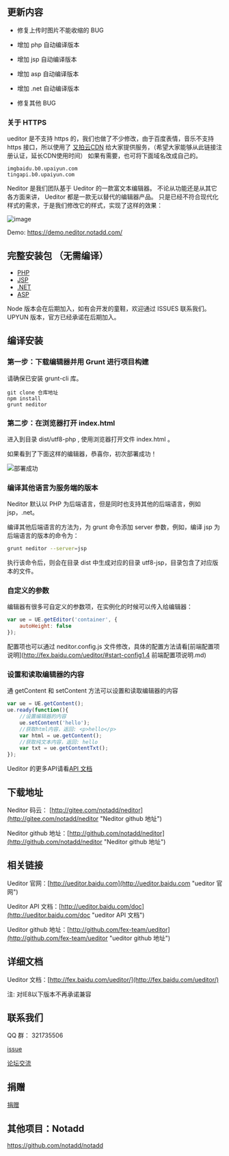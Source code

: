 ## 更新内容

* 修复上传时图片不能收缩的 BUG

* 增加 php 自动编译版本

* 增加 jsp 自动编译版本

* 增加 asp 自动编译版本

* 增加 .net 自动编译版本

* 修复其他 BUG


### 关于 HTTPS

ueditor 是不支持 https 的，我们也做了不少修改，由于百度表情，音乐不支持https 接口，所以使用了 [又拍云CDN](https://console.upyun.com/register/?invite=r17EYO3BW) 给大家提供服务，（希望大家能够从此链接注册认证，延长CDN使用时间）
如果有需要，也可将下面域名改成自己的。
```
imgbaidu.b0.upaiyun.com
tingapi.b0.upaiyun.com
```
Neditor 是我们团队基于 Ueditor 的一款富文本编辑器。
不论从功能还是从其它各方面来讲， Ueditor 都是一款无以替代的编辑器产品。
只是已经不符合现代化样式的需求，于是我们修改它的样式，实现了这样的效果：

![image](https://www.notadd.com/src/neditor.webp)

Demo:  https://demo.neditor.notadd.com/

## 完整安装包 （无需编译） ##

* [PHP](https://www.notadd.com/download/neditor/Nediotr-php-master.tar.xz)
* [JSP](https://www.notadd.com/download/neditor/Nediotr-jsp-master.tar.xz)
* [.NET](https://www.notadd.com/download/neditor/Nediotr-net-master.tar.xz)
* [ASP](https://www.notadd.com/download/neditor/Nediotr-asp-master.tar.xz)

Node 版本会在后期加入，如有会开发的童鞋，欢迎通过 ISSUES 联系我们。
UPYUN 版本，官方已经承诺在后期加入。

## 编译安装 ##

### 第一步：下载编辑器并用 Grunt 进行项目构建 ###

请确保已安装 grunt-cli 库。

```shell
git clone 仓库地址
npm install
grunt neditor
```

### 第二步：在浏览器打开 index.html ###

进入到目录 dist/utf8-php , 使用浏览器打开文件 index.html 。

如果看到了下面这样的编辑器，恭喜你，初次部署成功！

![部署成功](https://www.notadd.com/src/neditor-demo.webp)

### 编译其他语言为服务端的版本

Neditor 默认以 PHP 为后端语言，但是同时也支持其他的后端语言，例如 jsp，.net。

编译其他后端语言的方法为，为 grunt 命令添加 server 参数，例如，编译 jsp 为后端语言的版本的命令为：

```bash
grunt neditor --server=jsp
```

执行该命令后，则会在目录 dist 中生成对应的目录 utf8-jsp，目录包含了对应版本的文件。

### 自定义的参数

编辑器有很多可自定义的参数项，在实例化的时候可以传入给编辑器：

```javascript
var ue = UE.getEditor('container', {
    autoHeight: false
});
```

配置项也可以通过 neditor.config.js 文件修改，具体的配置方法请看[前端配置项说明](http://fex.baidu.com/ueditor/#start-config1.4 前端配置项说明.md)

### 设置和读取编辑器的内容

通 getContent 和 setContent 方法可以设置和读取编辑器的内容

```javascript
var ue = UE.getContent();
ue.ready(function(){
    //设置编辑器的内容
    ue.setContent('hello');
    //获取html内容，返回: <p>hello</p>
    var html = ue.getContent();
    //获取纯文本内容，返回: hello
    var txt = ue.getContentTxt();
});
```

Ueditor 的更多API请看[API 文档](http://ueditor.baidu.com/doc "ueditor API 文档")

##  下载地址

Neditor 码云： [http://gitee.com/notadd/neditor](http://gitee.com/notadd/neditor "Neditor github 地址")

Neditor github 地址：[http://github.com/notadd/neditor](http://github.com/notadd/neditor "Neditor github 地址")

## 相关链接 

Ueditor 官网：[http://ueditor.baidu.com](http://ueditor.baidu.com "ueditor 官网")

Ueditor API 文档：[http://ueditor.baidu.com/doc](http://ueditor.baidu.com/doc "ueditor API 文档")

Ueditor github 地址：[http://github.com/fex-team/ueditor](http://github.com/fex-team/ueditor "ueditor github 地址")



## 详细文档

Ueditor 文档：[http://fex.baidu.com/ueditor/](http://fex.baidu.com/ueditor/)

注: 对IE8以下版本不再承诺兼容

## 联系我们 ##

QQ 群： 321735506

[issue](http://github.com/notadd/neditor/issues)

[论坛交流](https://bbs.notadd.com/category/13 "Neditor 论坛")

## 捐赠 


[捐赠](https://git.oschina.net/notadd/notadd?donate=true)
 
## 其他项目：Notadd

https://github.com/notadd/notadd
